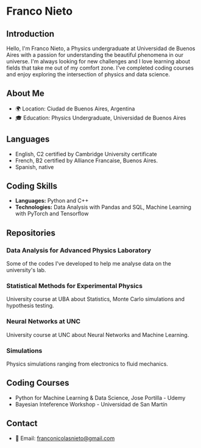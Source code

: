 
<!--
### Hi there 👋

**FrancoN28/FrancoN28** is a ✨ _special_ ✨ repository because its `README.md` (this file) appears on your GitHub profile.

Here are some ideas to get you started:

- 🔭 I’m currently working on ...
- 🌱 I’m currently learning ...
- 👯 I’m looking to collaborate on ...
- 🤔 I’m looking for help with ...
- 💬 Ask me about ...
- 📫 How to reach me: ...
- 😄 Pronouns: ...
- ⚡ Fun fact: ...
-->

# Franco Nieto

## Introduction
Hello, I'm Franco Nieto, a Physics undergraduate at Universidad de Buenos Aires with a passion for understanding the beautiful phenomena in our universe. I'm always looking for new challenges and I love learning about fields that take me out of my comfort zone. I've completed coding courses and enjoy exploring the intersection of physics and data science.

## About Me
- 🌍 Location: Ciudad de Buenos Aires, Argentina
- 🎓 Education: Physics Undergraduate, Universidad de Buenos Aires

## Languages
- English, C2 certified by Cambridge University certificate
- French, B2 certified by Alliance Francaise, Buenos Aires.
- Spanish, native

## Coding Skills
- **Languages:** Python and C++
- **Technologies:** Data Analysis with Pandas and SQL, Machine Learning with PyTorch and Tensorflow

## Repositories
### Data Analysis for Advanced Physics Laboratory
Some of the codes I've developed to help me analyse data on the university's lab.

<!--GitHub Repository: [Link to the GitHub repository]-->

### Statistical Methods for Experimental Physics
University course at UBA about Statistics, Monte Carlo simulations and hypothesis testing.

<!--GitHub Repository: [Link to the GitHub repository]-->

### Neural Networks at UNC
University course at UNC about Neural Networks and Machine Learning.

<!--GitHub Repository: [Link to the GitHub repository]-->

### Simulations
Physics simulations ranging from electronics to fluid mechanics.

<!--GitHub Repository: [Link to the GitHub repository]-->

## Coding Courses
- Python for Machine Learning & Data Science, Jose Portilla - Udemy
- Bayesian Inteference Workshop - Universidad de San Martín

## Contact
- 📧 Email: franconicolasnieto@gmail.com  
<!--- 🐦 Twitter: [@YourTwitterHandle]-->

